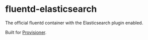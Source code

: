 # fluentd-elasticsearch
The official fluentd container with the Elasticsearch plugin enabled.

Built for [Provisioner](https://provisioner.vpetersson.com).
